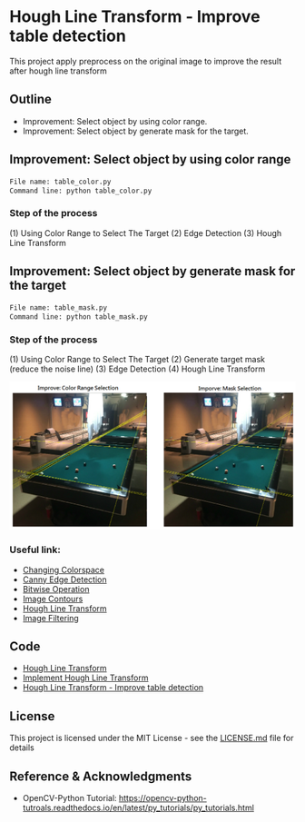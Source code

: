 # Hough Line Transform - Improve table detection
This project apply preprocess on the original image to improve the result after hough line transform

## Outline
- Improvement: Select object by using color range.
- Improvement: Select object by generate mask for the target.

## Improvement: Select object by using color range
```
File name: table_color.py
Command line: python table_color.py
```
### Step of the process
(1) Using Color Range to Select The Target
(2) Edge Detection
(3) Hough Line Transform

## Improvement: Select object by generate mask for the target
```
File name: table_mask.py
Command line: python table_mask.py
```
### Step of the process
(1) Using Color Range to Select The Target
(2) Generate target mask (reduce the noise line)
(3) Edge Detection
(4) Hough Line Transform

![](README_IMG/improve_img.png)

### Useful link:

- [Changing Colorspace](https://github.com/Hank-Tsou/Computer-Vision-OpenCV-Python/tree/master/tutorials/Image_Processing/1_Changing_colorspace)
- [Canny Edge Detection](https://github.com/Hank-Tsou/Computer-Vision-OpenCV-Python/tree/master/tutorials/Image_Processing/6_Canny_Edge_Detection)
- [Bitwise Operation](https://github.com/Hank-Tsou/Computer-Vision-OpenCV-Python/tree/master/tutorials/Core_Operation)
- [Image Contours](https://github.com/Hank-Tsou/Computer-Vision-OpenCV-Python/tree/master/tutorials/Image_Processing/8_Image_Contours)
- [Hough Line Transform](https://github.com/Hank-Tsou/Computer-Vision-OpenCV-Python/tree/master/tutorials/Image_Processing/11_Hough_Line_Transform)
- [Image Filtering](https://github.com/Hank-Tsou/Computer-Vision-OpenCV-Python/tree/master/tutorials/Image_Processing/4_Image_Filtering)

## Code
- [Hough Line Transform](https://github.com/Hank-Tsou/Computer-Vision-OpenCV-Python/tree/master/tutorials/Image_Processing/11_Hough_Line_Transform)
- [Implement Hough Line Transform](https://github.com/Hank-Tsou/Hough-Transform-Line-Detection)
- [Hough Line Transform - Improve table detection](https://github.com/Hank-Tsou/Computer-Vision-OpenCV-Python/tree/master/tutorials/Image_Processing/11_Hough_Line_Transform/Improve_table_detection)

## License

This project is licensed under the MIT License - see the [LICENSE.md](LICENSE.md) file for details

## Reference & Acknowledgments

* OpenCV-Python Tutorial: https://opencv-python-tutroals.readthedocs.io/en/latest/py_tutorials/py_tutorials.html

